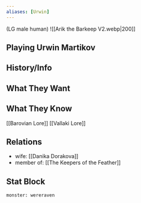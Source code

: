 ```yaml
---
aliases: [Urwin]
---
```

(LG male human)
![[Arik the Barkeep V2.webp|200]]

## Playing Urwin Martikov

## History/Info

## What They Want

## What They Know
[[Barovian Lore]]
[[Vallaki Lore]]

## Relations
- wife: [[Danika Dorakova]]
- member of: [[The Keepers of the Feather]]

## Stat Block

```statblock
monster: wereraven
```

```dataviewjs
```
